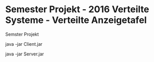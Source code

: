 # Semester Projekt - 2016 Verteilte Systeme - Verteilte Anzeigetafel

Semster Projekt 


java -jar Client.jar

java -jar Server.jar


